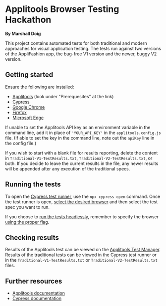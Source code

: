 # Applitools Browser Testing Hackathon
**By Marshall Doig**

This project contains automated tests for both traditional and modern approaches for visual application testing. The tests run against two versions of the AppliFashion app, the bug-free V1 version and the newer, buggy V2 version.

## Getting started

Ensure the following are installed:

* [Applitools](https://applitools.com/tutorials/cypress.html) (look under "Prerequesites" at the link)
* [Cypress](https://docs.cypress.io/guides/getting-started/installing-cypress.html)
* [Google Chrome](https://www.google.com/chrome/index.html)
* [Firefox](https://www.mozilla.org/en-US/firefox/new/)
* [Microsoft Edge](https://www.microsoft.com/en-us/edge)

If unable to set the Applitools API key as an environment variable in the command line, add it in place of `'YOUR_API_KEY'` in the `applitools.config.js` file. (If able to set the key in the command line, note out the `apiKey` line in the config file.)

If you wish to start with a blank file for results reporting, delete the content in `Traditional-V1-TestResults.txt`, `Traditional-V2-TestResults.txt`, or both. If you decide to leave the current results in the file, any newer results will be appended after any execution of the traditional specs.

## Running the tests

To open the [Cypress test runner](https://docs.cypress.io/guides/core-concepts/test-runner.html), use the `npx cypress open` command. Once the test runner is open, [select the desired browser](https://docs.cypress.io/guides/guides/cross-browser-testing.html) and then select the test spec you want to run.

If you choose to [run the tests headlessly](https://docs.cypress.io/guides/guides/command-line.html), remember to specify the browser [using the proper flag](https://docs.cypress.io/guides/guides/cross-browser-testing.html).

## Checking results
Results of the Applitools test can be viewed on the [Applitools Test Manager](https://eyes.applitools.com/). Results of the traditional tests can be viewed in the Cypress test runner or in the `Traditional-V1-TestResults.txt` or `Traditional-V2-TestResults.txt` files.

## Further resources

* [Applitools documentation](https://applitools.com/docs/)
* [Cypress documentation](https://docs.cypress.io/)